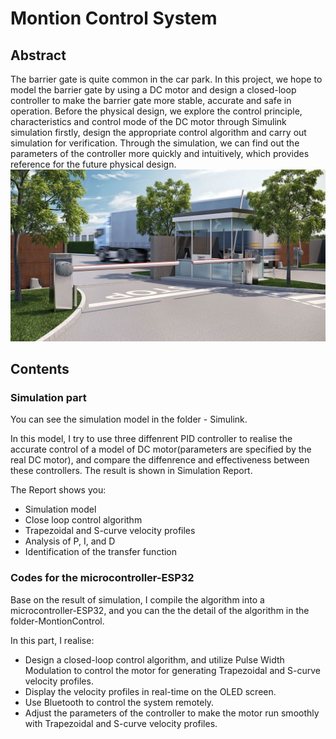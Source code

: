 # Montion Control System
## Abstract
The barrier gate is quite common in the car park. In this project, we hope to model
the barrier gate by using a DC motor and design a closed-loop controller to make the
barrier gate more stable, accurate and safe in operation. Before the physical design,
we explore the control principle, characteristics and control mode of the DC motor
through Simulink simulation firstly, design the appropriate control algorithm and carry
out simulation for verification. Through the simulation, we can find out the parameters
of the controller more quickly and intuitively, which provides reference for the future
physical design.
![alt text](image.png)

## Contents
### Simulation part
You can see the simulation model in the folder - Simulink.

In this model, I try to use three diffenrent PID controller to realise the accurate control of a model of DC motor(parameters are specified by the real DC motor),
and compare the diffenrence and effectiveness between these controllers. The result is shown in Simulation Report.

The Report shows you:
* Simulation model
* Close loop control algorithm
* Trapezoidal and S-curve velocity profiles
* Analysis of P, I, and D
* Identification of the transfer function

### Codes for the microcontroller-ESP32
Base on the result of simulation, I compile the algorithm into a microcontroller-ESP32, and you can the the detail of the algorithm in the folder-MontionControl.

In this part, I realise:

* Design a closed-loop control algorithm, and utilize Pulse Width Modulation to control the
motor for generating Trapezoidal and S-curve velocity profiles.
* Display the velocity profiles in real-time on the OLED screen.
* Use Bluetooth to control the system remotely.
* Adjust the parameters of the controller to make the motor run smoothly with Trapezoidal
and S-curve velocity profiles.
